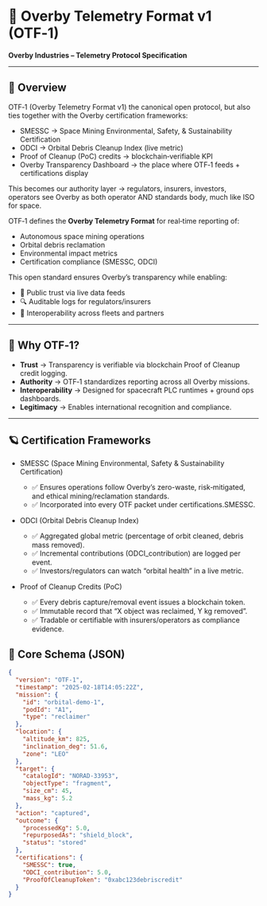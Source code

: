 # 📡 Overby Telemetry Format v1 (OTF‑1)

**Overby Industries – Telemetry Protocol Specification**

---

## 🌌 Overview
OTF‑1 (Overby Telemetry Format v1) the canonical open protocol, but also ties together with the Overby certification frameworks:

- SMESSC → Space Mining Environmental, Safety, & Sustainability Certification
- ODCI → Orbital Debris Cleanup Index (live metric)
- Proof of Cleanup (PoC) credits → blockchain‑verifiable KPI
- Overby Transparency Dashboard → the place where OTF‑1 feeds + certifications display

This becomes our authority layer → regulators, insurers, investors, operators see Overby as both operator AND standards body, much like ISO for space.

OTF‑1 defines the **Overby Telemetry Format** for real‑time reporting of:
- Autonomous space mining operations
- Orbital debris reclamation
- Environmental impact metrics
- Certification compliance (SMESSC, ODCI)

This open standard ensures Overby’s transparency while enabling:
- 📡 Public trust via live data feeds
- 🔍 Auditable logs for regulators/insurers
- 🤝 Interoperability across fleets and partners

---

## 🚀 Why OTF‑1?
- **Trust** → Transparency is verifiable via blockchain Proof of Cleanup credit logging.  
- **Authority** → OTF‑1 standardizes reporting across all Overby missions.  
- **Interoperability** → Designed for spacecraft PLC runtimes + ground ops dashboards.  
- **Legitimacy** → Enables international recognition and compliance.  

---

## 🪐 Certification Frameworks
- SMESSC (Space Mining Environmental, Safety & Sustainability Certification)
  - ✅ Ensures operations follow Overby’s zero-waste, risk‑mitigated, and ethical mining/reclamation standards.
  - ✅ Incorporated into every OTF packet under certifications.SMESSC.

- ODCI (Orbital Debris Cleanup Index)
  - ✅ Aggregated global metric (percentage of orbit cleaned, debris mass removed).
  - ✅ Incremental contributions (ODCI_contribution) are logged per event.
  - ✅ Investors/regulators can watch “orbital health” in a live metric.

- Proof of Cleanup Credits (PoC)
  -  ✅ Every debris capture/removal event issues a blockchain token.
  - ✅ Immutable record that “X object was reclaimed, Y kg removed”.
  - ✅ Tradable or certifiable with insurers/operators as compliance evidence.

## 🧩 Core Schema (JSON)

```json
{
  "version": "OTF-1",
  "timestamp": "2025-02-18T14:05:22Z",
  "mission": {
    "id": "orbital-demo-1",
    "podId": "A1",
    "type": "reclaimer"
  },
  "location": {
    "altitude_km": 825,
    "inclination_deg": 51.6,
    "zone": "LEO"
  },
  "target": {
    "catalogId": "NORAD-33953",
    "objectType": "fragment",
    "size_cm": 45,
    "mass_kg": 5.2
  },
  "action": "captured",
  "outcome": {
    "processedKg": 5.0,
    "repurposedAs": "shield_block",
    "status": "stored"
  },
  "certifications": {
    "SMESSC": true,
    "ODCI_contribution": 5.0,
    "ProofOfCleanupToken": "0xabc123debriscredit"
  }
}
